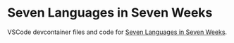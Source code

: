 # Seven Languages in Seven Weeks

VSCode devcontainer files and code for [Seven Languages in Seven Weeks](https://www.google.de/books/edition/Seven_Languages_in_Seven_Weeks/zCP9RAAACAAJ).
